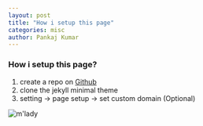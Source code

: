 ```yaml
---
layout: post
title: "How i setup this page"
categories: misc
author: Pankaj Kumar
---
```



### How i setup this page?
1. create a repo on [Github](https://github.com/)
2. clone the jekyll minimal theme
3. setting -> page setup -> set custom domain (Optional)

![m'lady](https://i.imgur.com/v8IVDka.jpg)